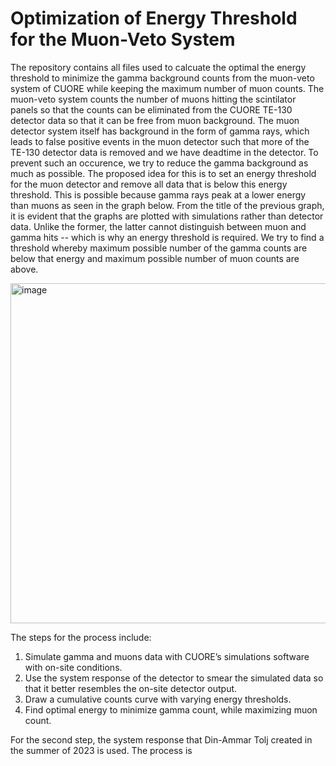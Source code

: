 # Optimization of Energy Threshold for the Muon-Veto System
The repository contains all files used to calcuate the optimal the energy threshold to minimize the gamma background counts from the muon-veto system of CUORE while keeping the maximum number of muon counts. The muon-veto system counts the number of muons hitting the scintilator panels so that the counts can be eliminated from the CUORE TE-130 detector data so that it can be free from muon background. The muon detector system itself has background in the form of gamma rays, which leads to false positive events in the muon detector such that more of the TE-130 detector data is removed and we have deadtime in the detector. To prevent such an occurence, we try to reduce the gamma background as much as possible. The proposed idea for this is to set an energy threshold for the muon detector and remove all data that is below this energy threshold. This is possible because gamma rays peak at a lower energy than muons as seen in the graph below. From the title of the previous graph, it is evident that the graphs are plotted with simulations rather than detector data. Unlike the former, the latter cannot distinguish between muon and gamma hits -- which is why an energy threshold is required. We try to find a threshold whereby maximum possible number of the gamma counts are below that energy and maximum possible number of muon counts are above. 

<img width="544" alt="image" src="https://github.com/izsneha2004/GammaBackground_Iffat/assets/125691055/8a222b02-b2ba-4cee-9745-30a6b8c09fc8">

The steps for the process include:
1. Simulate gamma and muons data with CUORE’s simulations software with on-site conditions.
2. Use the system response of the detector to smear the simulated data so that it better resembles the on-site detector output. 
3. Draw a cumulative counts curve with varying energy thresholds.
4. Find optimal energy to minimize gamma count, while maximizing muon count. 

For the second step, the system response that Din-Ammar Tolj created in the summer of 2023 is used. The process is 



